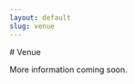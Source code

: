 ```yaml
---
layout: default
slug: venue
---
```

<div class="row">
<div class="col-md-11" markdown="1">
# Venue

More information coming soon.
</div>
</div>

